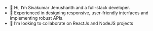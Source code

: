 - 👋 Hi, I’m Sivakumar Jenushanth and a full-stack developer.
- 👀 Experienced in designing responsive, user-friendly interfaces and implementing robust APIs.
- 💞️ I’m looking to collaborate on ReactJs and NodeJS projects


<!---
JenushanthAts/JenushanthAts is a ✨ special ✨ repository because its `README.md` (this file) appears on your GitHub profile.
You can click the Preview link to take a look at your changes.
--->
